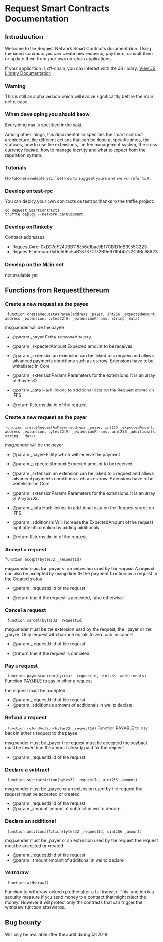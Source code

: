 # Request Smart Contracts Documentation 
## Introduction
Welcome to the Request Network Smart Contracts documentation. 
Using the smart contracts you can create new requests, pay them, consult them or update them from your own on-chain applications. 

If your application is off-chain, you can interact with the JS library. [View JS Library Documentation](https://github.com/RequestNetwork/requestNetwork.js) 

### Warning
This is still an alpha version which will evolve significantly before the main net release. 

### When developing you should know
Everything that is specified in the [wiki](https://github.com/RequestNetwork/Request/wiki).

Among other things, this documentation specifies the smart contract architecture, the different actions that can be done at specific times, the statuses, how to use the extensions, the fee management system, the cross currency feature, how to manage identity and what to expect from the reputation system.

### Tutorials
No tutorial available yet. Feel free to suggest yours and we will refer to it.

### Develop on test-rpc
You can deploy your own contracts on testrpc thanks to the truffle project:
```git clone https://github.com/RequestNetwork/Request_SmartContracts 
cd Request_SmartContracts 
truffle deploy --network development
```

### Develop on Rinkeby
Contract addresses
* RequestCore: 0xDD7dF24DBB1188b6e1baa9E17CBfD1dB3955C223
* RequestEthereum: 0x0d5D6c5aB28737C182B9e67194451c2C6BcA8623

### Develop on the Main net 
not available yet


## Functions from RequestEthereum
### Create a new request as the payee
` function createRequestAsPayee(address _payer, int256 _expectedAmount, address _extension, bytes32[9] _extensionParams, string _data)` 
 
msg.sender will be the payee
 
* @param _payer Entity supposed to pay
* @param _expectedAmount Expected amount to be received.
* @param _extension an extension can be linked to a request and allows advanced payments conditions such as escrow. Extensions have to be whitelisted in Core
* @param _extensionParams Parameters for the extensions. It is an array of 9 bytes32.
* @param _data Hash linking to additional data on the Request stored on IPFS

* @return Returns the id of the request 


### Create a new request as the payer
` function createRequestAsPayer(address _payee, int256 _expectedAmount, address _extension, bytes32[9] _extensionParams, uint256 _additionals, string  _data) `

msg.sender will be the payer
 
* @param _payee Entity which will receive the payment
* @param _expectedAmount Expected amount to be received.
* @param _extension an extension can be linked to a request and allows advanced payments conditions such as escrow. Extensions have to be whitelisted in Core
* @param _extensionParams Parameters for the extensions. It is an array of 9 bytes32.
* @param _data Hash linking to additional data on the Request stored on IPFS 
* @param _additionals Will increase the ExpectedAmount of the request right after its creation by adding additionals

* @return Returns the id of the request 


### Accept a request 
` function accept(bytes32 _requestId) ` 

msg.sender must be _payer or an extension used by the request
A request can also be accepted by using directly the payment function on a request in the Created status
 
* @param _requestId id of the request 
 
* @return true if the request is accepted, false otherwise



### Cancel a request
` function cancel(bytes32 _requestId)` 
 
msg.sender must be the extension used by the request, the _payer or the _payee.
Only request with balance equals to zero can be cancel
 
* @param _requestId id of the request 
 
* @return true if the request is canceled


### Pay a request
` function paymentAction(bytes32 _requestId, uint256 _additionals)` 
Function PAYABLE to pay in ether a request
 
the request must be accepted
 
* @param _requestId id of the request
* @param _additionals amount of additionals in wei to declare 


### Refund a request
` function refundAction(bytes32 _requestId)` 
Function PAYABLE to pay back in ether a request to the payee
 
msg.sender must be _payer
the request must be accepted
the payback must be lower than the amount already paid for the request
 
* @param _requestId id of the request


### Declare a subtract 
` function subtractAction(bytes32 _requestId, uint256 _amount)` 

 
msg.sender must be _payee or an extension used by the request
the request must be accepted or created
 
* @param _requestId id of the request
* @param _amount amount of subtract in wei to declare 

### Declare an additional
` function additionalAction(bytes32 _requestId, uint256 _amount)` 

msg.sender must be _payer or an extension used by the request
the request must be accepted or created
 
* @param _requestId id of the request
* @param _amount amount of additional in wei to declare 

### Withdraw
` function withdraw()` 

Function to withdraw locked up ether after a fail transfer. 
This function is a security measure if you send money to a contract that might reject the money. 
However it will protect only the contracts that can trigger the withdraw function afterwards.


## Bug bounty
Will only be available after the audit during Q1 2018.



